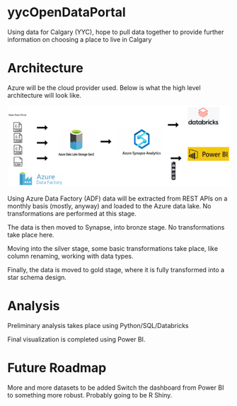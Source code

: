 # yycOpenDataPortal
Using data for Calgary (YYC), hope to pull data together to provide further information on choosing a place to live in Calgary

# Architecture
Azure will be the cloud provider used. Below is what the high level architecture will look like.

![arch](https://github.com/chrisselig/yycOpenDataPortal/blob/main/00_Architecture/high%20level%20architecture.png)

Using Azure Data Factory (ADF) data will be extracted from REST APIs on a monthly basis (mostly, anyway) and loaded to the Azure data lake. No transformations are performed at this stage.

The data is then moved to Synapse, into bronze stage. No transformations take place here.

Moving into the silver stage, some basic transformations take place, like column renaming, working with data types.

Finally, the data is moved to gold stage, where it is fully transformed into a star schema design.

# Analysis

Preliminary analysis takes place using Python/SQL/Databricks

Final visualization is completed using Power BI.


# Future Roadmap
More and more datasets to be added
Switch the dashboard from Power BI to something more robust. Probably going to be R Shiny.
